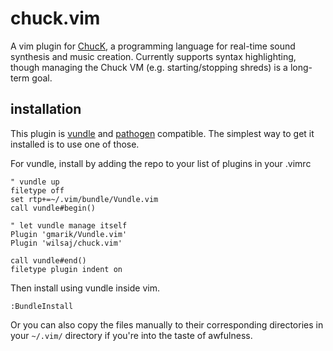 chuck.vim
=========

A vim plugin for [ChucK](http://chuck.stanford.edu/), a programming language for
real-time sound synthesis and music creation. Currently supports syntax highlighting,
though managing the Chuck VM (e.g. starting/stopping shreds) is a long-term goal.



installation
------------

This plugin is [vundle](https://github.com/gmarik/vundle) and
[pathogen](https://github.com/tpope/vim-pathogen/) compatible. The simplest way
to get it installed is to use one of those.

For vundle, install by adding the repo to your list of plugins in your .vimrc

    " vundle up
    filetype off
    set rtp+=~/.vim/bundle/Vundle.vim
    call vundle#begin()

    " let vundle manage itself
    Plugin 'gmarik/Vundle.vim'
    Plugin 'wilsaj/chuck.vim'

    call vundle#end()
    filetype plugin indent on

Then install using vundle inside vim.

    :BundleInstall

Or you can also copy the files manually to their corresponding directories in
your `~/.vim/` directory if you're into the taste of awfulness.


